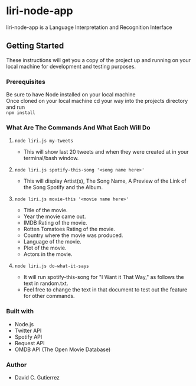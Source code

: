 # liri-node-app
liri-node-app is a Language Interpretation and Recognition Interface

## Getting Started
These instructions will get you a copy of the project up and running on your local machine for development and testing purposes.

### Prerequisites
Be sure to have Node installed on your local machine <br>
Once cloned on your local machine cd your way into the projects directory and run <br>
`npm install`

### What Are The Commands And What Each Will Do
1. `node liri.js my-tweets`
    * This will show last 20 tweets and when they were created at in your terminal/bash window.

2. `node liri.js spotify-this-song '<song name here>'`
    * This will display Artist(s), The Song Name, A Preview of the Link of the Song Spotify and the Album.

3. `node liri.js movie-this '<movie name here>'`
    * Title of the movie.
    * Year the movie came out.
    * IMDB Rating of the movie.
    * Rotten Tomatoes Rating of the movie.
    * Country where the movie was produced.
    * Language of the movie.
    * Plot of the movie.
    * Actors in the movie.

4. `node liri.js do-what-it-says`
    * It will run spotify-this-song for "I Want it That Way," as follows the text in random.txt.
    * Feel free to change the text in that document to test out the feature for other commands.

### Built with
* Node.js
* Twitter API
* Spotify API
* Request API
* OMDB API (The Open Movie Database)

### Author
* David C. Gutierrez
